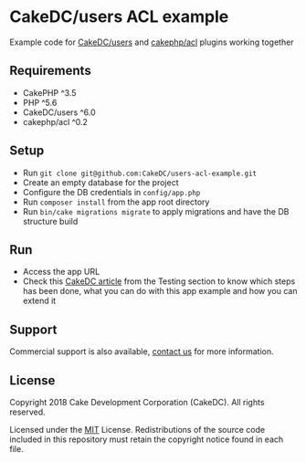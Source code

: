 CakeDC/users ACL example
========================

Example code for [CakeDC/users](https://github.com/CakeDC/users) and [cakephp/acl](https://github.com/cakephp/acl) plugins working together

Requirements
------------

* CakePHP ^3.5
* PHP ^5.6
* CakeDC/users ^6.0
* cakephp/acl ^0.2

Setup
-------------

* Run `git clone git@github.com:CakeDC/users-acl-example.git`
* Create an empty database for the project
* Configure the DB credentials in `config/app.php`
* Run `composer install` from the app root directory
* Run `bin/cake migrations migrate` to apply migrations and have the DB structure build

Run
---

* Access the app URL
* Check this [CakeDC article]() from the Testing section to know which steps has been done, what you can do with this app example and how you can extend it

Support
-------

Commercial support is also available, [contact us](https://www.cakedc.com/contact) for more information.

License
-------

Copyright 2018 Cake Development Corporation (CakeDC). All rights reserved.

Licensed under the [MIT](http://www.opensource.org/licenses/mit-license.php) License. Redistributions of the source code included in this repository must retain the copyright notice found in each file.
